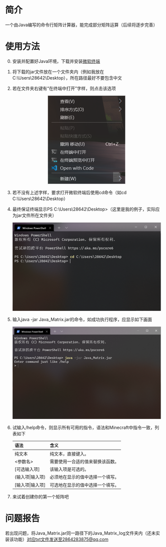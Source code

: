 # 简介

一个由Java编写的命令行矩阵计算器，能完成部分矩阵运算（后续将逐步完善）

# 使用方法

0. 安装并配置好Java环境，下载并安装[微软终端](https://github.com/microsoft/terminal)

1. 将下载的jar文件放在一个文件夹内（例如我放在C:\Users\28642\Desktop），所在路径最好不要包含中文

2. 若在文件夹右键有“在终端中打开”字样，则点击该选项

    <center><img alt="" src="/image/1.png"></center>

3. 若不没有上述字样，要求打开微软终端后使用cd命令（如cd C:\Users\28642\Desktop）

4. 最终保证终端显示PS C:\Users\28642\Desktop>（这里是我的例子，实际应为jar文件所在文件夹）

    <center><img alt="" src="/image/2.png"></center>

5. 输入java -jar Java_Matrix.jar的命令，如成功执行程序，应显示如下画面

    <center><img alt="" src="/image/3.png"></center>

6. 试输入/help命令，则显示所有可用的指令，语法和Minecraft中指令一致，列表如下

    | 语法             | 含义                             |
    | ---------------- | -------------------------------- |
    | 纯文本           | 纯文本，直接键入。               |
    | <参数名>         | 需要使用一合适的值来替换该函数。 |
    | [可选输入项]     | 该输入项是可选的。               |
    | (输入项\|输入项) | 必须地在显示的值中选择一个填写。 |
    | [输入项\|输入项] | 可选地在显示的值中选择一个填写。 |

    

7. 来试着创建你的第一个矩阵吧

# 问题报告

若出现问题，将Java_Matrix.jar同一路径下的Java_Matrix_log文件夹内（还未实装该功能）对应txt文件发送至2864283875@qq.com

